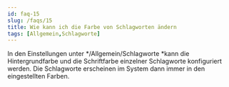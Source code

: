 ```yaml
---
id: faq-15
slug: /faqs/15
title: Wie kann ich die Farbe von Schlagworten ändern
tags: [Allgemein,Schlagworte]
---
```

In den Einstellungen unter */Allgemein/Schlagworte *kann die Hintergrundfarbe und die Schriftfarbe einzelner Schlagworte konfiguriert werden. Die Schlagworte erscheinen im System dann immer in den eingestellten Farben. 